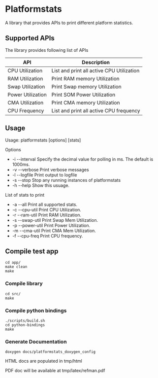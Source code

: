 # Platformstats

A library that provides APIs to print different platform statistics.

## Supported APIs

The library provides following list of APIs

| API     		| Description         				|
|-----------------	|------------------------------------		|
| CPU Utilization     	| List and print all active CPU Utilization 	|
| RAM Utilization 	| Print RAM memory Utilization 		      	|
| Swap Utilization 	| Print Swap memory Utilization		      	|
| Power Utilization 	| Print SOM Power Utilization 		      	|
| CMA Utilization 	| Print CMA memory Utilization 		      	|
| CPU Frequency 	| List and print all active CPU frequency      	|

## Usage
Usage: platformstats [options] [stats]

 Options
*    -i --interval	Specify the decimal value for polling in ms. The default is 1000ms.
*    -v --verbose	Print verbose messages
*    -l --logfile	Print output to logfile
*    -s --stop		Stop any running instances of platformstats
*    -h --help		Show this usuage.

 List of stats to print
*    -a --all		Print all supported stats.
*    -c --cpu-util	Print CPU Utilization.
*    -r --ram-util	Print RAM Utilization.
*    -s --swap-util	Print Swap Mem Utilization.
*    -p --power-util	Print Power Utilization.
*    -m --cma-util	Print CMA Mem Utilization.
*    -f --cpu-freq	Print CPU frequency.

## Compile test app
	cd app/
	make clean
	make
### Compile library
	cd src/
	make
### Compile python bindings
	./scripts/build.sh
	cd python-bindings
	make
### Generate Documentation
	doxygen docs/platformstats_doxygen_config
HTML docs are populated in tmp/html

PDF doc will be available at tmp/latex/refman.pdf

